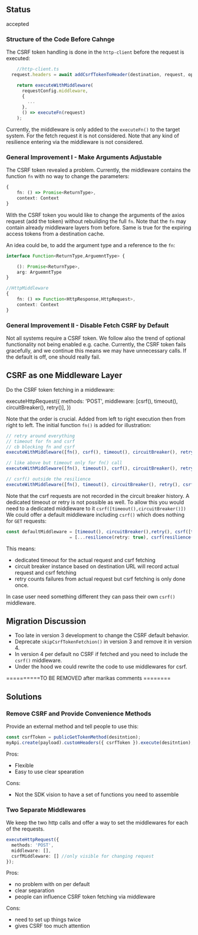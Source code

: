 ## Status

accepted

### Structure of the Code Before Cahnge

The CSRF token handling is done in the `http-client` before the request is executed:

```ts
    //http-client.ts
  request.headers = await addCsrfTokenToHeader(destination, request, options);

    return executeWithMiddleware(
      requestConfig.middleware,
      {
        ...
      },
      () => executeFn(request)
    );
```

Currently, the middleware is only added to the `executeFn()` to the target system.
For the fetch request it is not considered.
Note that any kind of resilience entering via the middleware is not considered.

### General Improvement I - Make Arguments Adjustable

The CSRF token revealed a problem.
Currently, the middleware contains the function `fn` with no way to change the parameters:

```ts
{
    fn: () => Promise<ReturnType>,
    context: Context
}
```

With the CSRF token you would like to change the arguments of the axios request (add the token) without rebuilding the full `fn`.
Note that the `fn` may contain already middleware layers from before.
Same is true for the expiring access tokens from a destination cache.

An idea could be, to add the argument type and a reference to the `fn`:

```ts
interface Function<ReturnType,ArguemntType> {

    (): Promise<ReturnType>,
    arg: ArguemntType
}

//HttpMiddleware
{
    fn: () => Function<HttpResponse,HttpRequest>,
    context: Context
}
```

### General Improvement II - Disable Fetch CSRF by Default

Not all systems require a CSRF token.
We follow also the trend of optional functionality not being enabled e.g. cache.
Currently, the CSRF token fails gracefully, and we continue this means we may have unnecessary calls.
If the default is off, one should really fail.

## CSRF as one Middleware Layer

Do the CSRF token fetching in a middleware:

executeHttpRequest({
methods: 'POST',
middleware: [csrf(), timeout(), circuitBreaker(), retry()],
})

Note that the order is crucial.
Added from left to right execution then from right to left.
The initial function `fn()` is added for illustration:

```ts
// retry around everything
// timeout for fn and csrf
// cb blocking fn and csrf
executeWithMiddleware([fn(), csrf(), timeout(), circuitBreaker(), retry()])();

// like above but timeout only for fn() call
executeWithMiddleware([fn(), timeout(), csrf(), circuitBreaker(), retry()])();

// csrf() outside the resilience
executeWithMiddleware([fn(), timeout(), circuitBreaker(), retry(), csrf()])();
```

Note that the csrf requests are not recorded in the circuit breaker history.
A dedicated timeout or retry is not possible as well.
To allow this you would need to a dedicated middleware to it `csrf([timeout(),circuitBreaker()])`
We could offer a default middleware including `csrf()` which does nothing for `GET` requests:

```ts
const defaultMiddleware = [timeout(), circuitBreaker(),retry(), csrf([timeout(), circuitBreaker()]) ]
                        = [...resilience(retry: true), csrf(resilience())]
```

This means:

- dedicated timeout for the actual request and csrf fetching
- circuit breaker instance based on destination URL will record actual request and csrf fetching
- retry counts failures from actual request but csrf fetching is only done once.

In case user need something different they can pass their own `csrf()` middleware.

## Migration Discussion

- Too late in version 3 development to change the CSRF default behavior.
- Deprecate `skipCsrfTokenFetchion()` in version 3 and remove it in version 4.
- In version 4 per default no CSRF if fetched and you need to include the `csrf()` middleware.
- Under the hood we could rewrite the code to use middlewares for csrf.




==========TO BE REMOVED after marikas comments ========

## Solutions

### Remove CSRF and Provide Convenience Methods

Provide an external method and tell people to use this:

```ts
const csrfToken = publicGetTokenMethod(desitntion);
myApi.create(payload).customHeaders({ csrfToken }).execute(desitntion);
```

Pros:

- Flexible
- Easy to use clear spearation

Cons:

- Not the SDK vision to have a set of functions you need to assemble

### Two Separate Middlewares

We keep the two http calls and offer a way to set the middlewares for each of the requests.

```ts
executeHttpRequest({
  methods: 'POST',
  middleware: [],
  csrfMiddleware: [] //only visible for changing request
});
```

Pros:

- no problem with on per default
- clear separation
- people can influence CSRF token fetching via middleware

Cons:

- need to set up things twice
- gives CSRF too much attention
